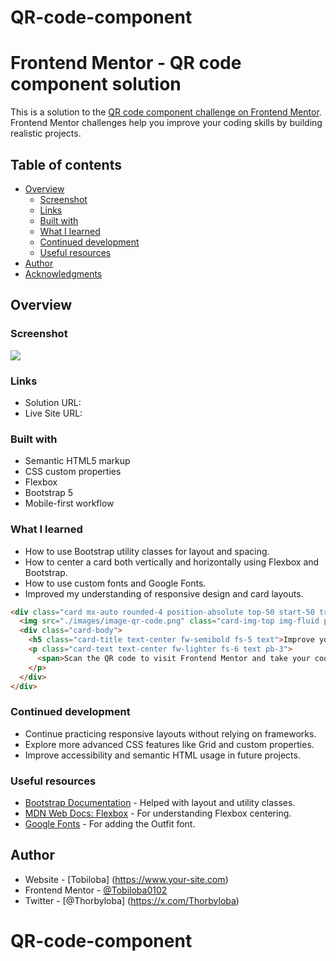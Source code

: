 # QR-code-component
# Frontend Mentor - QR code component solution

This is a solution to the [QR code component challenge on Frontend Mentor](https://www.frontendmentor.io/challenges/qr-code-component-iux_sIO_H). Frontend Mentor challenges help you improve your coding skills by building realistic projects. 

## Table of contents

- [Overview](#overview)
  - [Screenshot](#screenshot)
  - [Links](#links)
  - [Built with](#built-with)
  - [What I learned](#what-i-learned)
  - [Continued development](#continued-development)
  - [Useful resources](#useful-resources)
- [Author](#author)
- [Acknowledgments](#acknowledgments)

## Overview

### Screenshot

![](/qr-code-component-main/images/QR-code%20solution.png)

### Links

- Solution URL: 
- Live Site URL: 


### Built with

- Semantic HTML5 markup
- CSS custom properties
- Flexbox
- Bootstrap 5
- Mobile-first workflow

### What I learned

- How to use Bootstrap utility classes for layout and spacing.
- How to center a card both vertically and horizontally using Flexbox and Bootstrap.
- How to use custom fonts and Google Fonts.
- Improved my understanding of responsive design and card layouts.

```html
<div class="card mx-auto rounded-4 position-absolute top-50 start-50 translate-middle" style="width: 18rem;">
  <img src="./images/image-qr-code.png" class="card-img-top img-fluid py-3 px-3" alt="QR Code" style="border-radius: 25px;">
  <div class="card-body">
    <h5 class="card-title text-center fw-semibold fs-5 text">Improve your front-end <br> skills by building projects</h5>
    <p class="card-text text-center fw-lighter fs-6 text pb-3">
      <span>Scan the QR code to visit Frontend Mentor and take your coding skills to the next level</span>
    </p>
  </div>
</div>
```

### Continued development

- Continue practicing responsive layouts without relying on frameworks.
- Explore more advanced CSS features like Grid and custom properties.
- Improve accessibility and semantic HTML usage in future projects.

### Useful resources

- [Bootstrap Documentation](https://getbootstrap.com/docs/5.3/getting-started/introduction/) - Helped with layout and utility classes.
- [MDN Web Docs: Flexbox](https://developer.mozilla.org/en-US/docs/Web/CSS/CSS_Flexible_Box_Layout/Basic_Concepts_of_Flexbox) - For understanding Flexbox centering.
- [Google Fonts](https://fonts.google.com/specimen/Outfit) - For adding the Outfit font.

## Author

- Website - [Tobiloba] (https://www.your-site.com)
- Frontend Mentor - [@Tobiloba0102](https://www.frontendmentor.io/profile/Tobiloba0102)
- Twitter - [@Thorbyloba] (https://x.com/Thorbyloba)

# QR-code-component

